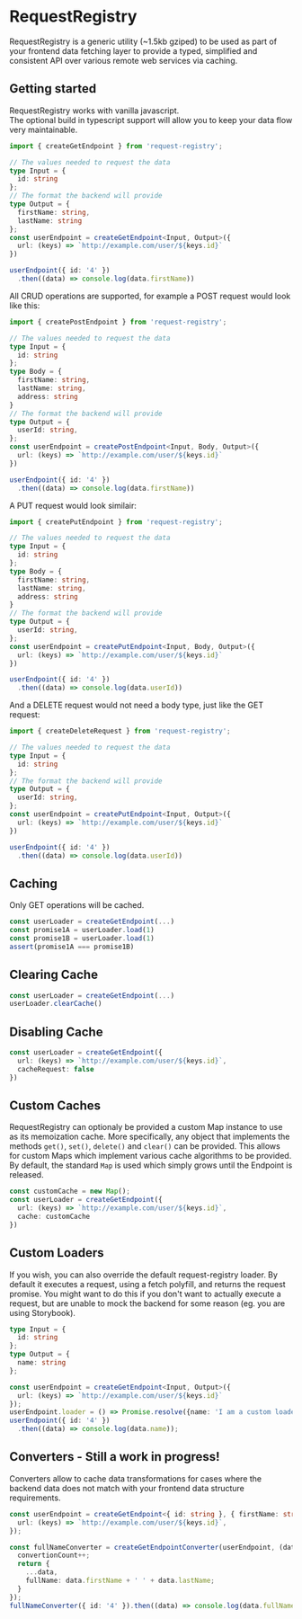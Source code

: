 # RequestRegistry

RequestRegistry is a generic utility (~1.5kb gziped) to be used as part of your frontend data fetching layer to provide a typed, simplified and consistent API over various remote web services via caching.

## Getting started

RequestRegistry works with vanilla javascript.  
The optional build in typescript support will allow you to keep your data flow very maintainable.

```ts
import { createGetEndpoint } from 'request-registry';

// The values needed to request the data
type Input = {
  id: string
};
// The format the backend will provide
type Output = {
  firstName: string, 
  lastName: string
};
const userEndpoint = createGetEndpoint<Input, Output>({
  url: (keys) => `http://example.com/user/${keys.id}`
})

userEndpoint({ id: '4' })
  .then((data) => console.log(data.firstName))
```

All CRUD operations are supported, for example a POST request would look like this:
```ts
import { createPostEndpoint } from 'request-registry';

// The values needed to request the data
type Input = {
  id: string
};
type Body = {
  firstName: string,
  lastName: string,
  address: string
}
// The format the backend will provide
type Output = {
  userId: string,
};
const userEndpoint = createPostEndpoint<Input, Body, Output>({
  url: (keys) => `http://example.com/user/${keys.id}`
})

userEndpoint({ id: '4' })
  .then((data) => console.log(data.firstName))
```

A PUT request would look similair:

```ts
import { createPutEndpoint } from 'request-registry';

// The values needed to request the data
type Input = {
  id: string
};
type Body = {
  firstName: string,
  lastName: string,
  address: string
}
// The format the backend will provide
type Output = {
  userId: string,
};
const userEndpoint = createPutEndpoint<Input, Body, Output>({
  url: (keys) => `http://example.com/user/${keys.id}`
})

userEndpoint({ id: '4' })
  .then((data) => console.log(data.userId))
```

And a DELETE request would not need a body type, just like the GET request:

```ts
import { createDeleteRequest } from 'request-registry';

// The values needed to request the data
type Input = {
  id: string
};
// The format the backend will provide
type Output = {
  userId: string,
};
const userEndpoint = createPutEndpoint<Input, Output>({
  url: (keys) => `http://example.com/user/${keys.id}`
})

userEndpoint({ id: '4' })
  .then((data) => console.log(data.userId))
```

## Caching

Only GET operations will be cached.

```ts
const userLoader = createGetEndpoint(...)
const promise1A = userLoader.load(1)
const promise1B = userLoader.load(1)
assert(promise1A === promise1B)
```

## Clearing Cache

```ts
const userLoader = createGetEndpoint(...)
userLoader.clearCache()
```

## Disabling Cache

```ts
const userLoader = createGetEndpoint({
  url: (keys) => `http://example.com/user/${keys.id}`,
  cacheRequest: false
})
```

## Custom Caches

RequestRegistry can optionaly be provided a custom Map instance to use as its memoization cache. More specifically, any object that implements the methods `get()`, `set()`, `delete()` and `clear()` can be provided. This allows for custom Maps which implement various cache algorithms to be provided. By default, the standard `Map` is used which simply grows until the Endpoint is released. 

```ts
const customCache = new Map();
const userLoader = createGetEndpoint({
  url: (keys) => `http://example.com/user/${keys.id}`,
  cache: customCache
})
```

## Custom Loaders

If you wish, you can also override the default request-registry loader. By default it executes a request, using a fetch polyfill, and returns the request promise.
You might want to do this if you don't want to actually execute a request, but are unable to mock the backend for some reason (eg. you are using Storybook).

```ts
type Input = {
  id: string
};
type Output = {
  name: string
};

const userEndpoint = createGetEndpoint<Input, Output>({
  url: (keys) => `http://example.com/user/${keys.id}`
});
userEndpoint.loader = () => Promise.resolve({name: 'I am a custom loader!'});
userEndpoint({ id: '4' })
  .then((data) => console.log(data.name));
```

## Converters - Still a work in progress!

Converters allow to cache data transformations for cases where the backend data does not match with your frontend
data structure requirements.

```ts
const userEndpoint = createGetEndpoint<{ id: string }, { firstName: string; lastName: string }>({
  url: (keys) => `http://example.com/user/${keys.id}`,
});

const fullNameConverter = createGetEndpointConverter(userEndpoint, (data) => {
  convertionCount++;
  return {
    ...data,
    fullName: data.firstName + ' ' + data.lastName;
  }
});
fullNameConverter({ id: '4' }).then((data) => console.log(data.fullName));
```
